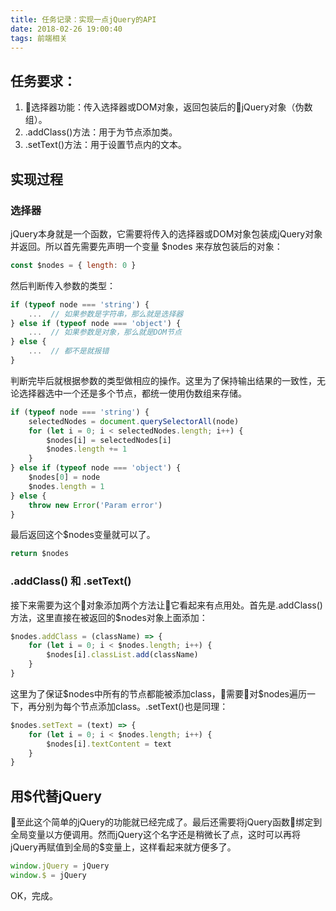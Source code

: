```yaml
---
title: 任务记录：实现一点jQuery的API
date: 2018-02-26 19:00:40
tags: 前端相关
---
```


## 任务要求：

1. 选择器功能：传入选择器或DOM对象，返回包装后的jQuery对象（伪数组）。
2. .addClass()方法：用于为节点添加类。
3. .setText()方法：用于设置节点内的文本。

## 实现过程

### 选择器

jQuery本身就是一个函数，它需要将传入的选择器或DOM对象包装成jQuery对象并返回。所以首先需要先声明一个变量 $nodes 来存放包装后的对象：

``` js
const $nodes = { length: 0 }
```

然后判断传入参数的类型：

``` js
if (typeof node === 'string') {
    ...  // 如果参数是字符串，那么就是选择器
} else if (typeof node === 'object') {
    ...  // 如果参数是对象，那么就是DOM节点
} else {
    ...  // 都不是就报错
}
```

判断完毕后就根据参数的类型做相应的操作。这里为了保持输出结果的一致性，无论选择器选中一个还是多个节点，都统一使用伪数组来存储。

``` js
if (typeof node === 'string') {
    selectedNodes = document.querySelectorAll(node)
    for (let i = 0; i < selectedNodes.length; i++) {
        $nodes[i] = selectedNodes[i]
        $nodes.length += 1
    }
} else if (typeof node === 'object') {
    $nodes[0] = node
    $nodes.length = 1
} else {
    throw new Error('Param error')
}
```

最后返回这个$nodes变量就可以了。

``` js
return $nodes
```

### .addClass() 和 .setText()

接下来需要为这个对象添加两个方法让它看起来有点用处。首先是.addClass()方法，这里直接在被返回的$nodes对象上面添加：

``` js
$nodes.addClass = (className) => {
    for (let i = 0; i < $nodes.length; i++) {
        $nodes[i].classList.add(className)
    }
}
```

这里为了保证$nodes中所有的节点都能被添加class，需要对$nodes遍历一下，再分别为每个节点添加class。.setText()也是同理：

``` js
$nodes.setText = (text) => {
    for (let i = 0; i < $nodes.length; i++) {
        $nodes[i].textContent = text
    }
}
```

## 用$代替jQuery

至此这个简单的jQuery的功能就已经完成了。最后还需要将jQuery函数绑定到全局变量以方便调用。然而jQuery这个名字还是稍微长了点，这时可以再将jQuery再赋值到全局的$变量上，这样看起来就方便多了。

``` js
window.jQuery = jQuery
window.$ = jQuery
```

OK，完成。